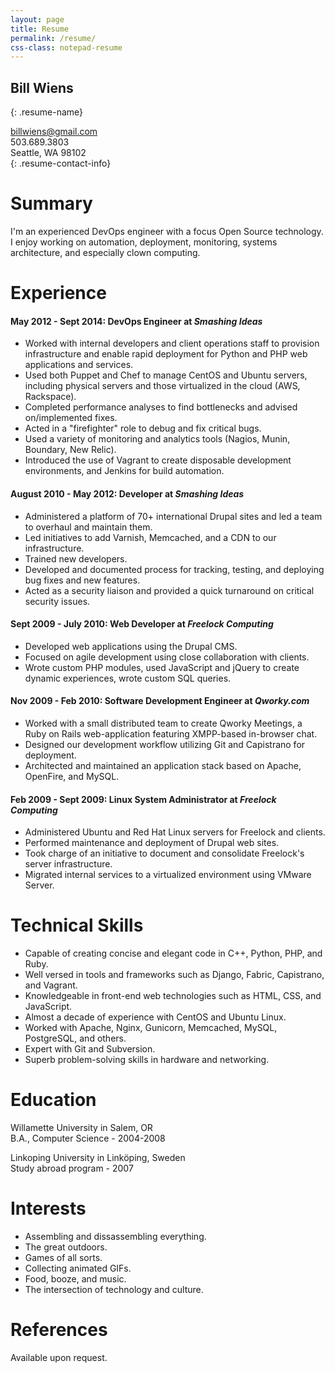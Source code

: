 ```yaml
---
layout: page
title: Resume
permalink: /resume/
css-class: notepad-resume
---
```


## Bill Wiens
{: .resume-name}

billwiens@gmail.com<br/>
503.689.3803<br/>
Seattle, WA 98102<br/>
{: .resume-contact-info}

# Summary

I'm an experienced DevOps engineer with a focus Open Source technology. I enjoy working on automation, deployment, monitoring, systems architecture, and especially clown computing.

# Experience

#### May 2012 - Sept 2014: DevOps Engineer at *Smashing Ideas*
* Worked with internal developers and client operations staff to provision infrastructure and enable rapid deployment for Python and PHP web applications and services. 
* Used both Puppet and Chef to manage CentOS and Ubuntu servers, including physical servers and those virtualized in the cloud (AWS, Rackspace).
* Completed performance analyses to find bottlenecks and advised on/implemented fixes.
* Acted in a "firefighter" role to debug and fix critical bugs.
* Used a variety of monitoring and analytics tools (Nagios, Munin, Boundary, New Relic).
* Introduced the use of Vagrant to create disposable development environments, and Jenkins for build automation.

#### August 2010 - May 2012: Developer at *Smashing Ideas*
* Administered a platform of 70+ international Drupal sites and led a team to overhaul and maintain them.
* Led initiatives to add Varnish, Memcached, and a CDN to our infrastructure. 
* Trained new developers.
* Developed and documented process for tracking, testing, and deploying bug fixes and new features.
* Acted as a security liaison and provided a quick turnaround on critical security issues.

#### Sept 2009 - July 2010: Web Developer at *Freelock Computing*
* Developed web applications using the Drupal CMS.
* Focused on agile development using close collaboration with clients.
* Wrote custom PHP modules, used JavaScript and jQuery to create dynamic experiences, wrote custom SQL queries.

#### Nov 2009 - Feb 2010: Software Development Engineer at *Qworky.com*
* Worked with a small distributed team to create Qworky Meetings, a Ruby on Rails web-application featuring XMPP-based in-browser chat.
* Designed our development workflow utilizing Git and Capistrano for deployment.
* Architected and maintained an application stack based on Apache, OpenFire, and MySQL.

#### Feb 2009 - Sept 2009: Linux System Administrator at *Freelock Computing*

* Administered Ubuntu and Red Hat Linux servers for Freelock and clients.
* Performed maintenance and deployment of Drupal web sites.
* Took charge of an initiative to document and consolidate Freelock's server infrastructure.
* Migrated internal services to a virtualized environment using VMware Server.

# Technical Skills

* Capable of creating concise and elegant code in C++, Python, PHP, and Ruby.
* Well versed in tools and frameworks such as Django, Fabric, Capistrano, and Vagrant.
* Knowledgeable in front-end web technologies such as HTML, CSS, and JavaScript.
* Almost a decade of experience with CentOS and Ubuntu Linux.
* Worked with Apache, Nginx, Gunicorn, Memcached, MySQL, PostgreSQL, and others.
* Expert with Git and Subversion.
* Superb problem-solving skills in hardware and networking.

# Education

Willamette University in Salem, OR<br/>
B.A., Computer Science - 2004-2008

Linkoping University in Linköping, Sweden<br/>
Study abroad program - 2007

# Interests

* Assembling and dissassembling everything.
* The great outdoors.
* Games of all sorts.
* Collecting animated GIFs.
* Food, booze, and music.
* The intersection of technology and culture.

# References

Available upon request.